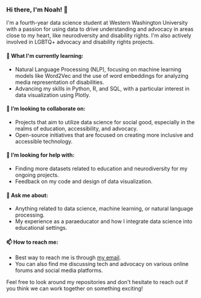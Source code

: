 ### Hi there, I'm Noah! 👋

I'm a fourth-year data science student at Western Washington University with a passion for using data to drive understanding and advocacy in areas close to my heart, like neurodiversity and disability rights. I'm also actively involved in LGBTQ+ advocacy and disability rights projects.

#### 🌱 What I'm currently learning:
- Natural Language Processing (NLP), focusing on machine learning models like Word2Vec and the use of word embeddings for analyzing media representation of disabilities.
- Advancing my skills in Python, R, and SQL, with a particular interest in data visualization using Plotly.

#### 👯 I’m looking to collaborate on:
- Projects that aim to utilize data science for social good, especially in the realms of education, accessibility, and advocacy.
- Open-source initiatives that are focused on creating more inclusive and accessible technology.

#### 🤔 I’m looking for help with:
- Finding more datasets related to education and neurodiversity for my ongoing projects.
- Feedback on my code and design of data visualization.

#### 💬 Ask me about:
- Anything related to data science, machine learning, or natural language processing.
- My experience as a paraeducator and how I integrate data science into educational settings.

#### 📫 How to reach me:
- Best way to reach me is through [my email](mailto://duggann@wwu.edu).
- You can also find me discussing tech and advocacy on various online forums and social media platforms.

Feel free to look around my repositories and don't hesitate to reach out if you think we can work together on something exciting!

